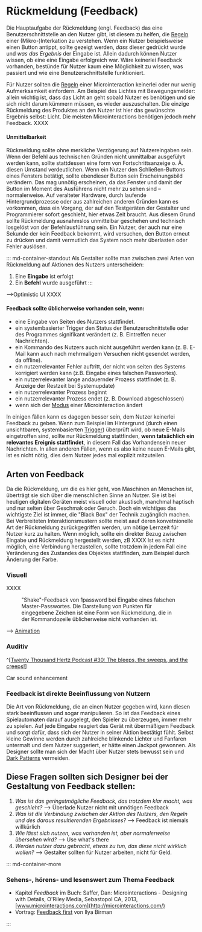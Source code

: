 # Rückmeldung (Feedback)

Die Hauptaufgabe der Rückmeldung (engl. Feedback) das eine Benutzerschnittstelle an den Nutzer gibt, ist diesem zu helfen, die [Regeln](/rules) einer (Mikro-)Interkation zu verstehen. Wenn ein Nutzer beispielsweise einen Button antippt, sollte gezeigt werden, _dass_ dieser gedrückt wurde und _was das Ergebnis_ der Eingabe ist. Allein dadurch können Nutzer wissen, ob eine eine Eingabe erfolgreich war. Wäre keinerlei Feedback vorhanden, bestünde für Nutzer kaum eine Möglichkeit zu wissen, was passiert und wie eine Benutzerschnittstelle funktioniert.

Für Nutzer sollten die [Regeln](/rules) einer Microinteraction keinerlei oder nur wenig Aufmerksamkeit einfordern. Am Beispiel des Lichtes mit Bewegungsmelder: allein wichtig ist, dass das Licht an geht sobald Nutzer es benötigen und sie sich nicht darum kümmern müssen, es wieder auszuschalten. Die einzige Rückmeldung des Produktes an den Nutzer ist hier das gewünschte Ergebnis selbst: Licht. Die meisten Microinteractions benötigen jedoch mehr Feedback. 
XXXX

#### Unmittelbarkeit

Rückmeldung sollte ohne merkliche Verzögerung auf Nutzereingaben sein.
Wenn der Befehl aus technischen Gründen nicht unmittalbar ausgeführt werden kann, sollte stattdessen eine form von Fortschrittsanzeige o. Ä. diesen Umstand verdeutlichen.
Wenn ein Nutzer den Schließen-Buttons eines Fensters betätigt, sollte ebendieser Button sein Erscheinungsbild verändern. Das mag unnötig erscheinen, da das Fenster und damit der Button im Moment des Ausführens nicht mehr zu sehen sind – normalerweise. Auf veralteter Hardware, durch laufende Hintergrundprozesse oder aus zahlreichen anderen Gründen kann es vorkommen, dass ein Vorgang, der auf den Testgeräten der Gestalter und Programmierer sofort geschieht, hier etwas Zeit braucht. Aus diesem Grund sollte Rückmeldung ausnahmslos unmittelbar geschehen und technisch losgelöst von der Befehlausführung sein. Ein Nutzer, der auch nur eine Sekunde der kein Feedback bekommt, wird versuchen, den Button erneut zu drücken und damit vermutlich das System noch mehr überlasten oder Fehler auslösen.

::: md-container-standout
Als Gestalter sollte man zwischen zwei Arten von Rückmeldung auf Aktionen des Nutzers unterscheiden: 
1. Eine **Eingabe** ist erfolgt
2. Ein **Befehl** wurde ausgeführt
:::

-->Optimistic UI XXXX

#### Feedback sollte üblicherweise vorhanden sein, wenn:

* eine Eingabe von Seiten des Nutzers stattfindet.
* ein systembasierter Trigger den Status der Benutzerschnittstelle oder des Programmes signifikant verändert (z. B. Eintreffen neuer Nachrichten).
* ein Kommando des Nutzers auch nicht ausgeführt werden kann (z. B. E-Mail kann auch nach mehrmaligem Versuchen nicht gesendet werden, da offline).
* ein nutzerrelevanter Fehler auftritt, der nicht von seiten des Systems korrigiert werden kann (z.B. Eingabe eines falschen Passwortes).
* ein nutzerrelevanter lange andauernder Prozess stattfindet (z. B. Anzeige der Restzeit bei Systemupdate)
* ein nutzerrelevanter Prozess beginnt
* ein nutzerrelevanter Prozess endet (z. B. Download abgeschlossen)
* wenn sich der [Modus](/loops-and-modes) einer Microinteraction ändert

In einigen fällen kann es dagegen besser sein, dem Nutzer keinerlei Feedback zu geben. Wenn zum Beispiel im Hintergrund (durch einen unsichtbaren, systembasierten [Trigger](/triggers)) überprüft wird, ob neue E-Mails eingetroffen sind, sollte nur Rückmeldung stattfinden, **wenn tatsächlich ein relevantes Ereignis stattfindet**, in diesem Fall das Vorhandensein neuer Nachrichten. In allen anderen Fällen, wenn es also keine neuen E-Mails gibt, ist es nicht nötig, dies dem Nutzer jedes mal explizit mitzuteilen.

## Arten von Feedback

Da die Rückmeldung, um die es hier geht, von Maschinen an Menschen ist, überträgt sie sich über die menschlichen Sinne an Nutzer. Sie ist bei heutigen digitalen Geräten meist visuell oder akustisch, manchmal haptisch und nur selten über Geschmak oder Geruch. Doch ein wichtiges das wichtigste Ziel ist immer, die "Black Box" der Technik zugänglich machen.
Bei Verbreiteten Interaktionsmustern sollte meist aauf deren konvetnionelle Art der Rückmeldung zurückgegriffen werden, um nötige Lernzeit für Nutzer kurz zu halten. 
Wenn möglich, sollte ein direkter Bezug zwischen Eingabe und Rückmeldung hergestellt werden, zB XXXX
Ist es nicht möglich, eine Verbindung herzustellen, sollte trotzdem in jedem Fall eine Veränderung des Zustandes des Objektes stattfinden, zum Beispiel durch Änderung der Farbe.

### Visuell

XXXX

<figure class="content-skinny">
  <img data-src="/images/feedback/1password-shake.gif">
  <figcaption>
  "Shake"-Feedback von 1password bei Eingabe eines falschen Master-Passwortes.
  Die Darstellung von Punkten für eingegebene Zeichen ist eine Form von Rückmeldung, die in der Kommandozeile üblicherweise nicht vorhanden&nbsp;ist.
  </figcaption>
</figure>

--> [Animation](/animation)

### Auditiv

^[[Twenty Thousand Hertz Podcast #30: The bleeps, the sweeps, and the creeps!](https://www.20k.org/episodes/the-bleeps-the-sweeps-and-the-creeps)]

Car sound enhancement

### Feedback ist direkte Beeinflussung von Nutzern

Die Art von Rückmeldung, die an einen Nutzer gegeben wird, kann diesen stark beeinflussen und sogar manipulieren. So ist das Feedback eines Spielautomaten darauf ausgelegt, den Spieler zu überzeugen, immer mehr zu spielen. Auf jede Eingabe reagiert das Gerät mit übermäßigem Feedback und sorgt dafür, dass sich der Nutzer in seiner Aktion bestätigt fühlt. Selbst kleine Gewinne werden durch zahlreiche blinkende Lichter und Fanfaren untermalt und dem Nutzer suggeriert, er hätte einen Jackpot gewonnen. Als Designer sollte man sich der Macht über Nutzer stets bewusst sein und [Dark Patterns](/triggers#dark-patterns) vermeiden.

## Diese Fragen sollten sich Designer bei der Gestaltung von Feedback stellen:

1.  _Was ist das geringstmögliche Feedback, das trotzdem klar macht, was geschieht?_
    --> Überlade Nutzer nicht mit unnötigen Feedback
2.  _Was ist die Verbindung zwischen der Aktion des Nutzers, den Regeln und des daraus resultierenden Ergebnisses?_
    --> Feedback ist niemals willkürlich
3.  _Wie lässt sich nutzen, was vorhanden ist, aber normalerweise übersehen wird?_
    --> Use what's there
4.  _Werden nutzer dazu gebracht, etwas zu tun, das diese nicht wirklich wollen?_
    --> Gestalter sollten für Nutzer arbeiten, nicht für Geld.

::: md-container-more

### Sehens-, hörens- und lesenswert zum Thema Feedback

* Kapitel _Feedback_ im Buch: Saffer, Dan: Microinteractions - Designing with Details, O'Riley Media, Sebastopol CA, 2013, [www.microinteractions.com](http://microinteractions.com/)
* Vortrag: [Feedback first](https://youtu.be/zZ6XgD8xe1s) von
  Ilya Birman

:::
